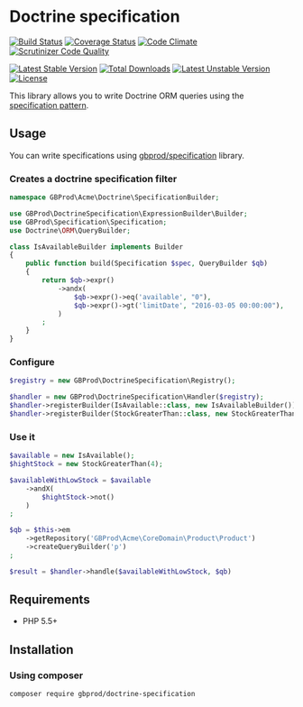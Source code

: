 # Doctrine specification

[![Build Status](https://travis-ci.org/gbprod/doctrine-specification.svg?branch=master)](https://travis-ci.org/gbprod/doctrine-specification) [![Coverage Status](https://coveralls.io/repos/github/gbprod/doctrine-specification/badge.svg?branch=master)](https://coveralls.io/github/gbprod/doctrine-specification?branch=master) [![Code Climate](https://codeclimate.com/github/gbprod/doctrine-specification/badges/gpa.svg)](https://codeclimate.com/github/gbprod/doctrine-specification) [![Scrutinizer Code Quality](https://scrutinizer-ci.com/g/gbprod/doctrine-specification/badges/quality-score.png?b=master)](https://scrutinizer-ci.com/g/gbprod/doctrine-specification/?branch=master)

[![Latest Stable Version](https://poser.pugx.org/gbprod/doctrine-specification/v/stable)](https://packagist.org/packages/gbprod/doctrine-specification) [![Total Downloads](https://poser.pugx.org/gbprod/doctrine-specification/downloads)](https://packagist.org/packages/gbprod/doctrine-specification) [![Latest Unstable Version](https://poser.pugx.org/gbprod/doctrine-specification/v/unstable)](https://packagist.org/packages/gbprod/doctrine-specification) [![License](https://poser.pugx.org/gbprod/doctrine-specification/license)](https://packagist.org/packages/gbprod/doctrine-specification)

This library allows you to write Doctrine ORM queries using the [specification pattern](http://en.wikipedia.org/wiki/Specification_pattern).

## Usage

You can write specifications using [gbprod/specification](https://github.com/gbprod/specification) library.

### Creates a doctrine specification filter

```php
namespace GBProd\Acme\Doctrine\SpecificationBuilder;

use GBProd\DoctrineSpecification\ExpressionBuilder\Builder;
use GBProd\Specification\Specification;
use Doctrine\ORM\QueryBuilder;

class IsAvailableBuilder implements Builder
{
    public function build(Specification $spec, QueryBuilder $qb)
    {
        return $qb->expr()
            ->andx(
                $qb->expr()->eq('available', "0"),
                $qb->expr()->gt('limitDate', "2016-03-05 00:00:00"),
            )
        ;
    }
}
```

### Configure

```php
$registry = new GBProd\DoctrineSpecification\Registry();

$handler = new GBProd\DoctrineSpecification\Handler($registry);
$handler->registerBuilder(IsAvailable::class, new IsAvailableBuilder());
$handler->registerBuilder(StockGreaterThan::class, new StockGreaterThanBuilder());
```

### Use it

```php
$available = new IsAvailable();
$hightStock = new StockGreaterThan(4);

$availableWithLowStock = $available
    ->andX(
        $hightStock->not()
    )
;

$qb = $this->em
    ->getRepository('GBProd\Acme\CoreDomain\Product\Product')
    ->createQueryBuilder('p')
;

$result = $handler->handle($availableWithLowStock, $qb)
```

## Requirements

 * PHP 5.5+

## Installation

### Using composer

```bash
composer require gbprod/doctrine-specification
```